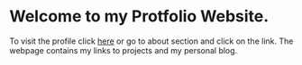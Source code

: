 # Welcome to my Protfolio Website.

To visit the profile click [here](https://mallikarjun2000.github.io/) or go to about section and click on the link. The webpage contains my links to projects and my personal blog.
